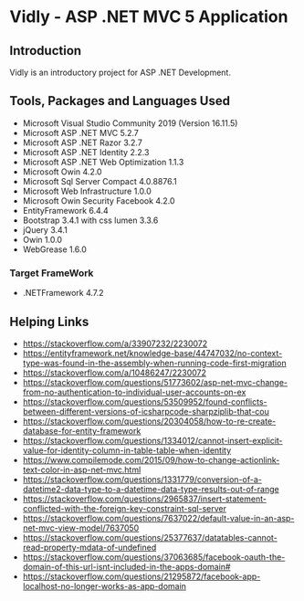 # Vidly - ASP .NET MVC 5 Application
## Introduction
Vidly is an introductory project for ASP .NET Development.

## Tools, Packages and Languages Used
- Microsoft Visual Studio Community 2019 (Version 16.11.5)
- Microsoft ASP .NET MVC 5.2.7
- Microsoft ASP .NET Razor 3.2.7
- Microsoft ASP .NET Identity 2.2.3
- Microsoft ASP .NET Web Optimization 1.1.3
- Microsoft Owin 4.2.0
- Microsoft Sql Server Compact 4.0.8876.1
- Microsoft Web Infrastructure 1.0.0
- Microsoft Owin Security Facebook 4.2.0
- EntityFramework 6.4.4
- Bootstrap 3.4.1 with css lumen 3.3.6
- jQuery 3.4.1
- Owin 1.0.0
- WebGrease 1.6.0

### Target FrameWork
- .NETFramework 4.7.2

## Helping Links
- https://stackoverflow.com/a/33907232/2230072
- https://entityframework.net/knowledge-base/44747032/no-context-type-was-found-in-the-assembly-when-running-code-first-migration
- https://stackoverflow.com/a/10486247/2230072
- https://stackoverflow.com/questions/51773602/asp-net-mvc-change-from-no-authentication-to-individual-user-accounts-on-ex
- https://stackoverflow.com/questions/53509952/found-conflicts-between-different-versions-of-icsharpcode-sharpziplib-that-cou
- https://stackoverflow.com/questions/20304058/how-to-re-create-database-for-entity-framework
- https://stackoverflow.com/questions/1334012/cannot-insert-explicit-value-for-identity-column-in-table-table-when-identity
- https://www.compilemode.com/2015/09/how-to-change-actionlink-text-color-in-asp-net-mvc.html
- https://stackoverflow.com/questions/1331779/conversion-of-a-datetime2-data-type-to-a-datetime-data-type-results-out-of-range
- https://stackoverflow.com/questions/2965837/insert-statement-conflicted-with-the-foreign-key-constraint-sql-server
- https://stackoverflow.com/questions/7637022/default-value-in-an-asp-net-mvc-view-model/7637050
- https://stackoverflow.com/questions/25377637/datatables-cannot-read-property-mdata-of-undefined
- https://stackoverflow.com/questions/37063685/facebook-oauth-the-domain-of-this-url-isnt-included-in-the-apps-domain#
- https://stackoverflow.com/questions/21295872/facebook-app-localhost-no-longer-works-as-app-domain

